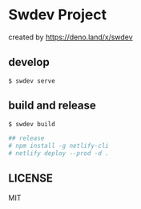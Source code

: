# Swdev Project

created by https://deno.land/x/swdev

## develop

```
$ swdev serve
```

## build and release

```bash
$ swdev build

## release
# npm install -g netlify-cli
# netlify deploy --prod -d .
```

## LICENSE

MIT
